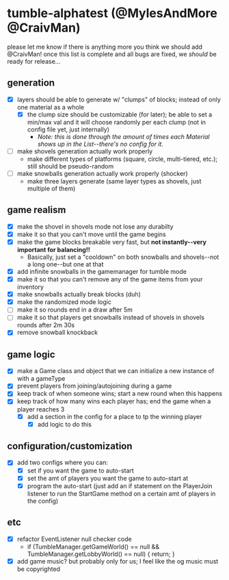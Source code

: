 # tumble-alphatest (@MylesAndMore @CraivMan)

please let me know if there is anything more you think we should add @CraivMan!
once this list is complete and all bugs are fixed, we *should* be ready for release...

## generation  

- [x] layers should be able to generate w/ "clumps" of blocks; instead of only one material as a whole
  - [x] the clump size should be customizable (for later); be able to set a min/max val and it will choose randomly per each clump (not in config file yet, just internally)
    - *Note: this is done through the amount of times each Material shows up in the List--there's no config for it.*
- [ ] make shovels generation actually work properly
  - make different types of platforms (square, circle, multi-tiered, etc.); still should be pseudo-random
- [ ] make snowballs generation actually work properly (shocker)
  - make three layers generate (same layer types as shovels, just multiple of them)

## game realism  

- [x] make the shovel in shovels mode not lose any durabilty
- [x] make it so that you can't move until the game begins
- [x] make the game blocks breakable very fast, but **not instantly--very important for balancing!!**
  - Basically, just set a "cooldown" on both snowballs and shovels--not a long one--but one at that
- [x] add infinite snowballs in the gamemanager for tumble mode  
- [x] make it so that you can't remove any of the game items from your inventory
- [x] make snowballs actually break blocks (duh)
- [x] make the randomized mode logic
- [ ] make it so rounds end in a draw after 5m
- [ ] make it so that players get snowballs instead of shovels in shovels rounds after 2m 30s
- [x] remove snowball knockback

## game logic  

- [x] make a Game class and object that we can initialize a new instance of with a gameType
- [x] prevent players from joining/autojoining during a game
- [x] keep track of when someone wins; start a new round when this happens
- [x] keep track of how many wins each player has; end the game when a player reaches 3
  - [x] add a section in the config for a place to tp the winning player
    - [x] add logic to do this

## configuration/customization

- [x] add two configs where you can:
  - [x] set if you want the game to auto-start
  - [x] set the amt of players you want the game to auto-start at
  - [x] program the auto-start (just add an if statement on the PlayerJoin listener to run the StartGame method on a certain amt of players in the config)  

## etc  

- [x] refactor EventListener null checker code
  - if (TumbleManager.getGameWorld() == null && TumbleManager.getLobbyWorld() == null) { return; }
- [x] add game music? but probably only for us; I feel like the og music must be copyrighted
